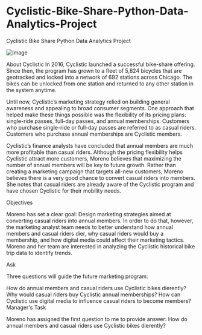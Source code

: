 # Cyclistic-Bike-Share-Python-Data-Analytics-Project
Cyclistic Bike Share Python Data Analytics Project


![image](https://user-images.githubusercontent.com/91932634/193316185-d65f74d7-d07e-491a-91a4-a806d3b1c60b.png)

About Cyclistic
In 2016, Cyclistic launched a successful bike-share offering. Since then, the program has grown to a fleet of 5,824 bicycles that are geotracked and locked into a network of 692 stations across Chicago. The bikes can be unlocked from one station and returned to any other station in the system anytime.

Until now, Cyclistic’s marketing strategy relied on building general awareness and appealing to broad consumer segments. One approach that helped make these things possible was the flexibility of its pricing plans: single-ride passes, full-day passes, and annual memberships. Customers who purchase single-ride or full-day passes are referred to as casual riders. Customers who purchase annual memberships are Cyclistic members.

Cyclistic’s finance analysts have concluded that annual members are much more profitable than casual riders. Although the pricing flexibility helps Cyclistic attract more customers, Moreno believes that maximizing the number of annual members will be key to future growth. Rather than creating a marketing campaign that targets all-new customers, Moreno believes there is a very good chance to convert casual riders into members. She notes that casual riders are already aware of the Cyclistic program and have chosen Cyclistic for their mobility needs.

Objectives

Moreno has set a clear goal: Design marketing strategies aimed at converting casual riders into annual members. In order to do that, however, the marketing analyst team needs to better understand how annual members and casual riders dier, why casual riders would buy a membership, and how digital media could affect their marketing tactics. Moreno and her team are interested in analyzing the Cyclistic historical bike trip data to identify trends.

Ask

Three questions will guide the future marketing program:

How do annual members and casual riders use Cyclistic bikes dierently?
Why would casual riders buy Cyclistic annual memberships?
How can Cyclistic use digital media to influence casual riders to become members?
Manager's Task

Moreno has assigned the first question to me to provide answer: How do annual members and casual riders use Cyclistic bikes dierently?
